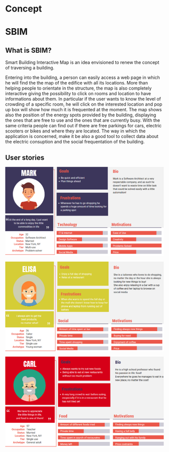 # Concept

# SBIM
## What is SBIM? 
Smart Building Interactive Map is an idea envisioned to renew the concept of traversing a building. 

Entering into the building, a person can easily access a web page in which he will find the the map of the edifice with all its locations. More than helping people to orientate in the structure, the map is also completely interactive giving the possibility to click on rooms and location to have informations about them. In particular if the user wants to know the level of crowding of a specific room, he will click on the interested location and pop up box will show how much it is frequented at the moment. The map shows also the position of the energy spots provided by the building, displaying the ones that are free to use and the ones that are currently busy. With the same criteria people can find out if there are free parkings for cars, electric scooters or bikes and where they are located.
The way in which the application is concerned, make it be also a good tool to collect data about the electric consuption and the social frequentation of the building. 


## User stories

![Mark](Mark.png)

![Elisa](Elisa.png)

![Carl](Carl.png)
